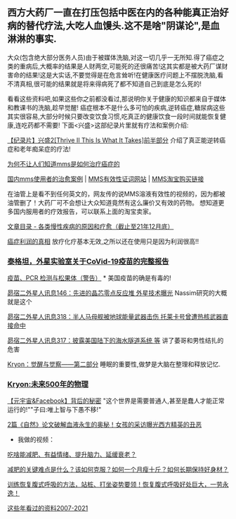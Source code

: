 ## 西方大药厂一直在打压包括中医在内的各种能真正治好病的替代疗法,大吃人血馒头.这不是啥"阴谋论",是血淋淋的事实.
大众(包含绝大部分医务人员)由于被媒体洗脑,对这一切几乎一无所知.得了癌症之类的重病后,大概率的结果是人财两空,可能死的还很痛苦!这其实都是被大药厂谋财害命的结果!这是大实话,不要觉得是在危言耸听!在健康医疗问题上不摆脱洗脑,看不清真相,很可能的结果就是将来得病死了都不知道自己到底是怎么死的!

看看这些资料吧,如果这些你之前都没看过,那说明你关于健康的知识都来自于媒体和教课书的洗脑,趁早觉醒! 癌症根本不是什么多可怕的疾病,逆转癌症,糖尿病这些其实很容易,大部分时候只要改变饮食习惯,吃真正的健康饮食一段时间就能恢复健康,连吃药都不需要! 下面<兴盛>这部纪录片里就有疗法和案例介绍:

[【纪录片】兴盛2[Thrive II This Is What It Takes]前半部分](https://www.bilibili.com/video/BV1fZ4y1Q7Ar) 介绍了真正能逆转癌症和老年痴呆症的疗法!

[为何不让人们知道mms是如何治疗癌症的](https://mp.weixin.qq.com/s/D1gLAh5X4RpJ09Ek7eRrkg)

[国内mms使用者的治愈案例](https://mp.weixin.qq.com/s/979WLjmxF13PVPApSEnLnA)  |   [MMS有效性证词网站](https://mmstestimonials.co/)   |  [MMS淘宝购买链接](https://shop162291631.taobao.com/)

在油管上是看不到任何英文的，网友传的说MMS溶液有效性的视频的，因为都被油管删了！大药厂可不会想让大众知道竟然有这么廉价又有效的药物。
想知道更多国内服用者的疗效报告，可以联系上面的淘宝卖家。

[文章目录 - 各类慢性疾病的原因和疗愈（截止至21年12月底）](https://mp.weixin.qq.com/s/VN5a1WA9ur8xXc_lMa2LJQ)

[癌症利润的真相](https://www.bilibili.com/video/BV1ah411z7ZW) 放疗化疗基本无效,之所以还在使用只是因为利润很高!!


### [泰格坦，外星实验室关于CoVid-19疫苗的完整报告](https://mp.weixin.qq.com/s/r_KcaBLjfncXhChgzkRkrQ)

[疫苗、PCR 检测与松果体（警告）](https://mp.weixin.qq.com/s/hzEktD89Uvwkq8m12eRdzg) * 美国疫苗的确是有毒的!

[昴宿二外星人讯息146：先进的晶芯零点反应堆 外星技术曝光](https://mp.weixin.qq.com/s/Oz8jNKXl-lE-lnxqiBkPoQ) Nassim研究的大概就是这个

[昴宿二外星人讯息318：半人马母舰被地球能量武器击伤 托莱卡号曾遭热核武器直接命中](https://mp.weixin.qq.com/s/lqi24_IwuBDCbRTi4kXKiw)

[昴宿二外星人讯息317：披露美国陆下的海水隧道系统 等](https://mp.weixin.qq.com/s/p_MkM90L-WUxA4evAfLIsg) 讲了萎哥和男性结扎的危害

[Kryon：觉醒与觉察——第二部分](https://mp.weixin.qq.com/s/YK54JXElEPMqmwnPN_FpjQ) 睡眠的重要性,做梦是大脑在整理和释放记忆.

### [Kryon:未来500年的物理](https://mp.weixin.qq.com/s/LLwLO-EctM1cTufqRtpSLg)

[【元宇宙&Facebook】背后的秘密](https://www.bilibili.com/video/BV1jL411M7dD) "这个世界是需要普通人,甚至是蠢人才能正常运行的!""子曰:唯上智与下愚不移!"  

[2篇《自然》论文破解血液永生的奥秘！女孩的采访曝光西方精英的丑恶](https://www.bilibili.com/video/BV1TY411p7fE)


* 我做的视频：

[吃啥能减肥、有益情绪、提升脑力、延缓衰老？](https://www.bilibili.com/video/BV1qQ4y1k7LD)

[减肥的关键难点是什么？该如何克服？如何一个月瘦十斤？如何长期保持好身材？](https://www.bilibili.com/video/BV1JR4y1p7JJ)

[训练恢复腹式呼吸的方法，站桩、打坐姿势要领！恢复腹式呼吸好处巨大，一劳永逸！](https://www.bilibili.com/video/BV1e3411q7oc)


[这些年看过的资料2007-2021](https://zhuanlan.zhihu.com/p/399687178)


